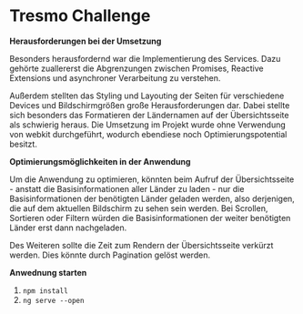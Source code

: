 # Tresmo Challenge

**Herausforderungen bei der Umsetzung**

Besonders herausfordernd war die Implementierung des Services. Dazu gehörte zuallererst die Abgrenzungen zwischen Promises, Reactive Extensions und asynchroner Verarbeitung zu verstehen. 

Außerdem stellten das Styling und Layouting der Seiten für verschiedene Devices und Bildschirmgrößen große Herausforderungen dar. 
Dabei stellte sich besonders das Formatieren der Ländernamen auf der Übersichtsseite als schwierig heraus. Die Umsetzung im Projekt wurde ohne Verwendung von webkit durchgeführt, wodurch ebendiese noch Optimierungspotential besitzt.


**Optimierungsmöglichkeiten in der Anwendung**

Um die Anwendung zu optimieren, könnten beim Aufruf der Übersichtsseite - anstatt die Basisinformationen aller Länder zu laden - nur die Basisinformationen der benötigten Länder geladen werden, also derjenigen, die auf dem aktuellen Bildschirm zu sehen sein werden. Bei Scrollen, Sortieren oder Filtern würden die Basisinformationen der weiter benötigten Länder erst dann nachgeladen.

Des Weiteren sollte die Zeit zum Rendern der Übersichtsseite verkürzt werden. Dies könnte durch Pagination gelöst werden.


**Anwednung starten**

1) `npm install`
2) `ng serve --open`
